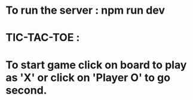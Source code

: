 # To run the server : npm run dev

# TIC-TAC-TOE :

# To start game click on board to play as 'X' or click on 'Player O' to go second.

